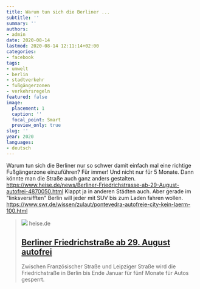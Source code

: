 ```yaml
---
title: Warum tun sich die Berliner ...
subtitle: ''
summary: ''
authors:
- admin
date: 2020-08-14
lastmod: 2020-08-14 12:11:14+02:00
categories:
- facebook
tags:
- umwelt
- berlin
- stadtverkehr
- fußgängerzonen
- verkehrsregeln
featured: false
image:
  placement: 1
  caption: ''
  focal_point: Smart
  preview_only: true
slug: ''
year: 2020
languages:
- deutsch
---
```


Warum tun sich die Berliner nur so schwer damit einfach mal eine richtige Fußgängerzone einzuführen? Für immer! Und nicht nur für 5 Monate. Dann könnte man die Straße auch ganz anders gestalten. 
https://www.heise.de/news/Berliner-Friedrichstrasse-ab-29-August-autofrei-4870050.html
Klappt ja in anderen Städten auch. Aber gerade im "linksversifften" Berlin will jeder mit SUV bis zum Laden fahren wollen.   
https://www.swr.de/wissen/zulaut/pontevedra-autofreie-city-kein-laerm-100.html
> [![](https://heise.cloudimg.io/bound/1200x1200/q85.png-lossy-85.webp-lossy-85.foil1/_www-heise-de_/imgs/18/2/9/5/1/3/9/4/0555-b5d08b283c4a2ed0-b9eead27b60cae69-6e6d39d91581cc9b.jpeg)](https://www.heise.de/news/Berliner-Friedrichstrasse-ab-29-August-autofrei-4870050.html)
> heise.de
> ## [Berliner Friedrichstraße ab 29. August autofrei](https://www.heise.de/news/Berliner-Friedrichstrasse-ab-29-August-autofrei-4870050.html)
>
>Zwischen Französischer Straße und Leipziger Straße wird die Friedrichstraße in Berlin bis Ende Januar für fünf Monate für Autos gesperrt.